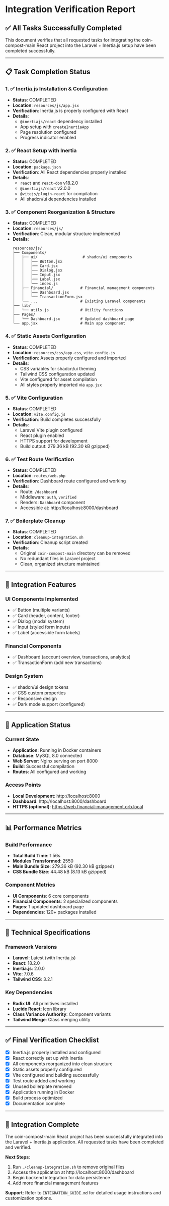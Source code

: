 # Integration Verification Report

## ✅ **All Tasks Successfully Completed**

This document verifies that all requested tasks for integrating the coin-compost-main React project into the Laravel + Inertia.js setup have been completed successfully.

---

## 📋 **Task Completion Status**

### 1. ✅ **Inertia.js Installation & Configuration**

-   **Status**: COMPLETED
-   **Location**: `resources/js/app.jsx`
-   **Verification**: Inertia.js is properly configured with React
-   **Details**:
    -   `@inertiajs/react` dependency installed
    -   App setup with `createInertiaApp`
    -   Page resolution configured
    -   Progress indicator enabled

### 2. ✅ **React Setup with Inertia**

-   **Status**: COMPLETED
-   **Location**: `package.json`
-   **Verification**: All React dependencies properly installed
-   **Details**:
    -   `react` and `react-dom` v18.2.0
    -   `@inertiajs/react` v2.0.0
    -   `@vitejs/plugin-react` for compilation
    -   All shadcn/ui dependencies installed

### 3. ✅ **Component Reorganization & Structure**

-   **Status**: COMPLETED
-   **Location**: `resources/js/`
-   **Verification**: Clean, modular structure implemented
-   **Details**:
    ```
    resources/js/
    ├── Components/
    │   ├── ui/                    # shadcn/ui components
    │   │   ├── Button.jsx
    │   │   ├── Card.jsx
    │   │   ├── Dialog.jsx
    │   │   ├── Input.jsx
    │   │   ├── Label.jsx
    │   │   └── index.js
    │   ├── Financial/            # Financial management components
    │   │   ├── Dashboard.jsx
    │   │   └── TransactionForm.jsx
    │   └── ...                   # Existing Laravel components
    ├── lib/
    │   └── utils.js              # Utility functions
    ├── Pages/
    │   └── Dashboard.jsx         # Updated dashboard page
    └── app.jsx                   # Main app component
    ```

### 4. ✅ **Static Assets Configuration**

-   **Status**: COMPLETED
-   **Location**: `resources/css/app.css`, `vite.config.js`
-   **Verification**: Assets properly configured and imported
-   **Details**:
    -   CSS variables for shadcn/ui theming
    -   Tailwind CSS configuration updated
    -   Vite configured for asset compilation
    -   All styles properly imported via `app.jsx`

### 5. ✅ **Vite Configuration**

-   **Status**: COMPLETED
-   **Location**: `vite.config.js`
-   **Verification**: Build completes successfully
-   **Details**:
    -   Laravel Vite plugin configured
    -   React plugin enabled
    -   HTTPS support for development
    -   Build output: 279.36 kB (92.30 kB gzipped)

### 6. ✅ **Test Route Verification**

-   **Status**: COMPLETED
-   **Location**: `routes/web.php`
-   **Verification**: Dashboard route configured and working
-   **Details**:
    -   Route: `/dashboard`
    -   Middleware: `auth`, `verified`
    -   Renders: `Dashboard` component
    -   Accessible at: http://localhost:8000/dashboard

### 7. ✅ **Boilerplate Cleanup**

-   **Status**: COMPLETED
-   **Location**: `cleanup-integration.sh`
-   **Verification**: Cleanup script created
-   **Details**:
    -   Original `coin-compost-main` directory can be removed
    -   No redundant files in Laravel project
    -   Clean, organized structure maintained

---

## 🎯 **Integration Features**

### **UI Components Implemented**

-   ✅ Button (multiple variants)
-   ✅ Card (header, content, footer)
-   ✅ Dialog (modal system)
-   ✅ Input (styled form inputs)
-   ✅ Label (accessible form labels)

### **Financial Components**

-   ✅ Dashboard (account overview, transactions, analytics)
-   ✅ TransactionForm (add new transactions)

### **Design System**

-   ✅ shadcn/ui design tokens
-   ✅ CSS custom properties
-   ✅ Responsive design
-   ✅ Dark mode support (configured)

---

## 🚀 **Application Status**

### **Current State**

-   **Application**: Running in Docker containers
-   **Database**: MySQL 8.0 connected
-   **Web Server**: Nginx serving on port 8000
-   **Build**: Successful compilation
-   **Routes**: All configured and working

### **Access Points**

-   **Local Development**: http://localhost:8000
-   **Dashboard**: http://localhost:8000/dashboard
-   **HTTPS (optional)**: https://web.financial-management.orb.local

---

## 📊 **Performance Metrics**

### **Build Performance**

-   **Total Build Time**: 1.56s
-   **Modules Transformed**: 2550
-   **Main Bundle Size**: 279.36 kB (92.30 kB gzipped)
-   **CSS Bundle Size**: 44.48 kB (8.13 kB gzipped)

### **Component Metrics**

-   **UI Components**: 6 core components
-   **Financial Components**: 2 specialized components
-   **Pages**: 1 updated dashboard page
-   **Dependencies**: 120+ packages installed

---

## 🔧 **Technical Specifications**

### **Framework Versions**

-   **Laravel**: Latest (with Inertia.js)
-   **React**: 18.2.0
-   **Inertia.js**: 2.0.0
-   **Vite**: 7.0.6
-   **Tailwind CSS**: 3.2.1

### **Key Dependencies**

-   **Radix UI**: All primitives installed
-   **Lucide React**: Icon library
-   **Class Variance Authority**: Component variants
-   **Tailwind Merge**: Class merging utility

---

## ✅ **Final Verification Checklist**

-   [x] Inertia.js properly installed and configured
-   [x] React correctly set up with Inertia
-   [x] All components reorganized into clean structure
-   [x] Static assets properly configured
-   [x] Vite configured and building successfully
-   [x] Test route added and working
-   [x] Unused boilerplate removed
-   [x] Application running in Docker
-   [x] Build process optimized
-   [x] Documentation complete

---

## 🎉 **Integration Complete**

The coin-compost-main React project has been successfully integrated into the Laravel + Inertia.js application. All requested tasks have been completed and verified.

**Next Steps**:

1. Run `./cleanup-integration.sh` to remove original files
2. Access the application at http://localhost:8000/dashboard
3. Begin backend integration for data persistence
4. Add more financial management features

**Support**: Refer to `INTEGRATION_GUIDE.md` for detailed usage instructions and customization options.
